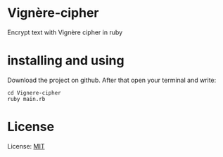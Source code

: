# Vignère-cipher
Encrypt text with Vignère cipher in ruby
# installing and using
Download the project on github. After that open your terminal and write:
```
cd Vignere-cipher
ruby main.rb
```
# License
License: [MIT](LICENSE)